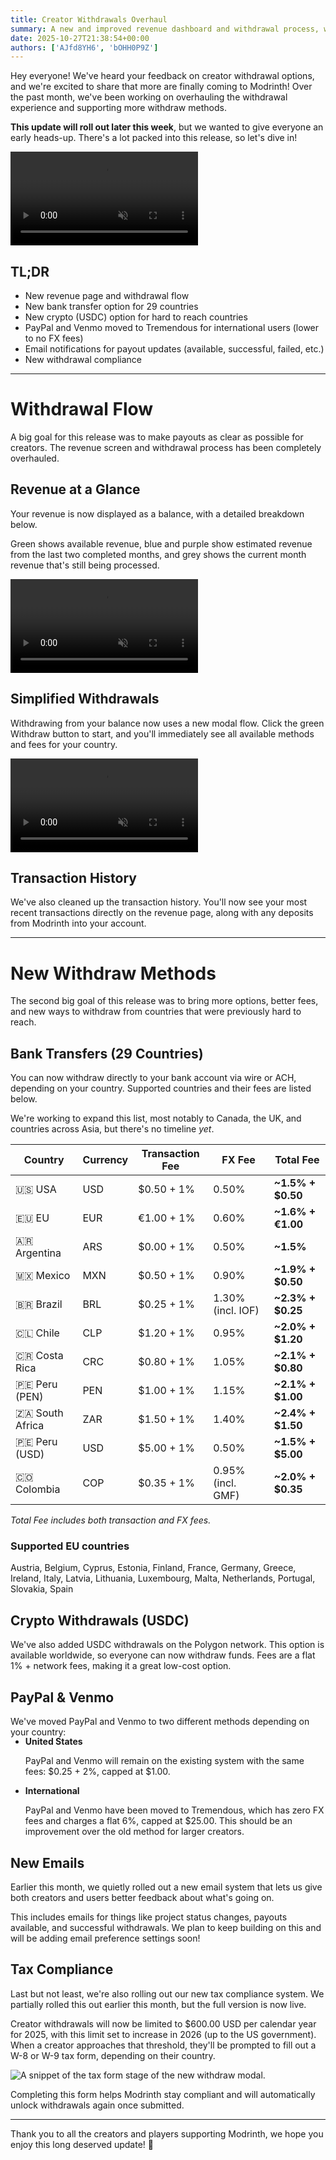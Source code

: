 ```yaml
---
title: Creator Withdrawals Overhaul
summary: A new and improved revenue dashboard and withdrawal process, with brand new payout methods.
date: 2025-10-27T21:38:54+00:00
authors: ['AJfd8YH6', 'bOHH0P9Z']
---
```


Hey everyone! We've heard your feedback on creator withdrawal options, and we're excited to share that more are finally coming to Modrinth! Over the past month, we've been working on overhauling the withdrawal experience and supporting more withdraw methods.

**This update will roll out later this week**, but we wanted to give everyone an early heads-up. There's a lot packed into this release, so let's dive in!

<div class="video-wrapper mb-8">
	<video autoplay loop muted playsinline>
		<source src="./revenue-page-from-home.mp4" type="video/mp4" />
	</video>
</div>

## **TL;DR**

- New revenue page and withdrawal flow
- New bank transfer option for 29 countries
- New crypto (USDC) option for hard to reach countries
- PayPal and Venmo moved to Tremendous for international users (lower to no FX fees)
- Email notifications for payout updates (available, successful, failed, etc.)
- New withdrawal compliance

---

# Withdrawal Flow

A big goal for this release was to make payouts as clear as possible for creators. The revenue screen and withdrawal process has been completely overhauled.

## Revenue at a Glance

Your revenue is now displayed as a balance, with a detailed breakdown below.

Green shows available revenue, blue and purple show estimated revenue from the last two completed months, and grey shows the current month revenue that's still being processed.

<div class="video-wrapper mb-8">
	<video autoplay loop muted playsinline>
		<source src="./balance-progress-bar.mp4" type="video/mp4" />
	</video>
</div>

## Simplified Withdrawals

Withdrawing from your balance now uses a new modal flow. Click the green Withdraw button to start, and you'll immediately see all available methods and fees for your country.

<div class="video-wrapper mb-8">
	<video autoplay loop muted playsinline>
		<source src="./withdraw-example.mp4" type="video/mp4" />
	</video>
</div>

## Transaction History

We've also cleaned up the transaction history. You'll now see your most recent transactions directly on the revenue page, along with any deposits from Modrinth into your account.

---

# New Withdraw Methods

The second big goal of this release was to bring more options, better fees, and new ways to withdraw from countries that were previously hard to reach.

## Bank Transfers (29 Countries)

You can now withdraw directly to your bank account via wire or ACH, depending on your country. Supported countries and their fees are listed below.

We're working to expand this list, most notably to Canada, the UK, and countries across Asia, but there's no timeline _yet_.

| Country         | Currency | Transaction Fee | FX Fee            | **Total Fee**     |
| --------------- | -------- | --------------- | ----------------- | ----------------- |
| 🇺🇸 USA          | USD      | $0.50 + 1%      | 0.50%             | **~1.5% + $0.50** |
| 🇪🇺 EU           | EUR      | €1.00 + 1%      | 0.60%             | **~1.6% + €1.00** |
| 🇦🇷 Argentina    | ARS      | $0.00 + 1%      | 0.50%             | **~1.5%**         |
| 🇲🇽 Mexico       | MXN      | $0.50 + 1%      | 0.90%             | **~1.9% + $0.50** |
| 🇧🇷 Brazil       | BRL      | $0.25 + 1%      | 1.30% (incl. IOF) | **~2.3% + $0.25** |
| 🇨🇱 Chile        | CLP      | $1.20 + 1%      | 0.95%             | **~2.0% + $1.20** |
| 🇨🇷 Costa Rica   | CRC      | $0.80 + 1%      | 1.05%             | **~2.1% + $0.80** |
| 🇵🇪 Peru (PEN)   | PEN      | $1.00 + 1%      | 1.15%             | **~2.1% + $1.00** |
| 🇿🇦 South Africa | ZAR      | $1.50 + 1%      | 1.40%             | **~2.4% + $1.50** |
| 🇵🇪 Peru (USD)   | USD      | $5.00 + 1%      | 0.50%             | **~1.5% + $5.00** |
| 🇨🇴 Colombia     | COP      | $0.35 + 1%      | 0.95% (incl. GMF) | **~2.0% + $0.35** |

_Total Fee includes both transaction and FX fees._

### Supported EU countries

Austria, Belgium, Cyprus, Estonia, Finland, France, Germany, Greece, Ireland, Italy, Latvia, Lithuania, Luxembourg, Malta, Netherlands, Portugal, Slovakia, Spain

## Crypto Withdrawals (USDC)

We've also added USDC withdrawals on the Polygon network. This option is available worldwide, so everyone can now withdraw funds. Fees are a flat 1% + network fees, making it a great low-cost option.

## PayPal & Venmo

We've moved PayPal and Venmo to two different methods depending on your country:

<ul style="margin-top: -1rem">
	<li>
		<strong>United States</strong>
		<p>PayPal and Venmo will remain on the existing system with the same fees: $0.25 + 2%, capped at $1.00.</p>
	</li>
	<li>
		<strong>International</strong>
		<p>PayPal and Venmo have been moved to Tremendous, which has zero FX fees and charges a flat 6%, capped at $25.00. This should be an improvement over the old method for larger creators.</p>
	</li>
</ul>

## New Emails

Earlier this month, we quietly rolled out a new email system that lets us give both creators and users better feedback about what's going on.

This includes emails for things like project status changes, payouts available, and successful withdrawals. We plan to keep building on this and will be adding email preference settings soon!

## Tax Compliance

Last but not least, we're also rolling out our new tax compliance system. We partially rolled this out earlier this month, but the full version is now live.

Creator withdrawals will now be limited to $600.00 USD per calendar year for 2025, with this limit set to increase in 2026 (up to the US government). When a creator approaches that threshold, they'll be prompted to fill out a W-8 or W-9 tax form, depending on their country.

![A snippet of the tax form stage of the new withdraw modal.](./tax-compliance.png)

Completing this form helps Modrinth stay compliant and will automatically unlock withdrawals again once submitted.

---

Thank you to all the creators and players supporting Modrinth, we hope you enjoy this long deserved update! 💚
